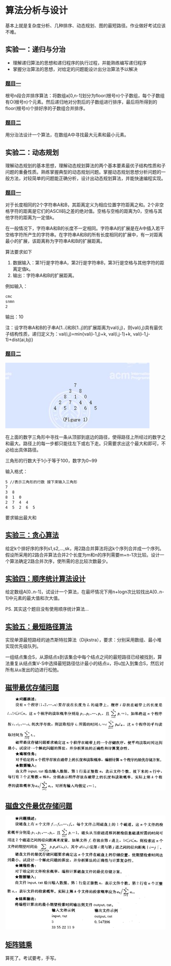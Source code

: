 # 算法分析与设计

基本上就是复杂度分析、几种排序、动态规划、图的最短路径。作业做好考试应该不难。

## 实验一：递归与分治

* 理解递归算法的思想和递归程序的执行过程，并能熟练编写递归程序
* 掌握分治算法的思想，对给定的问题能设计出分治算法予以解决

### [题目一](./EXP1.1.c)

根号n段合并排序算法：将数组a[0,n-1]划分为floor(根号n)个子数组，每个子数组有O(根号n)个元素。然后递归地对分割后的子数组进行排序，最后将所得到的floor(根号n)个排好序的子数组合并排序。

### [题目二](./EXP1.2.c)

用分治法设计一个算法，在数组A中寻找最大元素和最小元素。

## 实验二：动态规划

理解动态规划的基本思想，理解动态规划算法的两个基本要素最优子结构性质和子问题的重叠性质。熟练掌握典型的动态规划问题。掌握动态规划思想分析问题的一般方法，对较简单的问题能正确分析，设计出动态规划算法，并能快速编程实现。

### [题目一](./EXP2.1.c)

对于长度相同的2个字符串A和B，其距离定义为相应位置字符距离之和。2个非空格字符的距离是它们的ASCII码之差的绝对值。空格与空格的距离为0，空格与其他字符的距离为一定值k。

在一般情况下，字符串A和B的长度不一定相同。字符串A的扩展是在A中插入若干空格字符所产生的字符串。在字符串A和B的所有长度相同的扩展中，有一对距离最小的扩展，该距离称为字符串A和B的扩展距离。

算法要求如下

  1. 数据输入：第1行是字符串A，第2行是字符串B，第3行是空格与其他字符的距离定值k。
  2. 输出：字符串A和B的扩展距离。

例如输入：

```input
cmc
snmn
2
```

输出：10

注：设字符串A和B的子串A[1..i]和B[1..j]的扩展距离为val(i,j)，则val(i,j)具有最优子结构性质，递归定义为：val(i,j)=min{val(i-1,j)+k, val(i,j-1)+k, val(i-1,j-1)+dist(ai,bj)}

### [题目二](./EXP2.2.c)

![EXP2](./EXP2.2.png)

在上面的数字三角形中寻找一条从顶部到底边的路径，使得路径上所经过的数字之和最大。路径上的每一步都只能往左下或右下走。只需要求出这个最大和即可，不必给出具体路径。

三角形的行数大于1小于等于100，数字为0~99

输入格式：

```input
5 //表示三角形的行数 接下来输入三角形
7
3  8
8  1  0
2  7  4  4
4  5  2  6  5
```

要求输出最大和

## [实验三：贪心算法](./EXP3.cs)

给定k个排好序的序列s1,s2,...,sk，用2路合并算法将这k个序列合并成一个序列。假设所采用的2路合并算法合并2个长度为m和n的序列需要m+n-1次比较。设计一个算法确定2路合并次序，使所需的总比较次数最少。

## [实验四：顺序统计算法设计](./EXP4.cs)

给定数组A[0..n-1]，试设计一个算法，在最坏情况下用n+logn次比较找出A[0..n-1]中元素的最大值和次大值。

PS. 其实这个题目没有使用顺序统计算法...

## [实验五：最短路径算法](./EXP5.c)

实现单源最短路经的迪杰斯特拉算法（Dijkstra），要求：分别采用数组、最小堆实现优先级队列。

一组结点集合S，从源结点s到该集合中每个结点之间的最短路径已经被找到，算法重复从结点集V-S中选择最短路径估计最小的结点u，将u加入到集合S，然后对所有从u发出的边进行松弛。

## [磁带最优存储问题](./磁带最优存储问题.c)

![磁带最优存储问题](./磁带最优存储问题.png)

## [磁盘文件最优存储问题](./磁盘文件最优存储问题.cs)

![磁盘文件最优存储问题](./磁盘文件最优存储问题.png)

## [矩阵链乘](./矩阵链乘.txt)

算死了。考试要考，手写。
